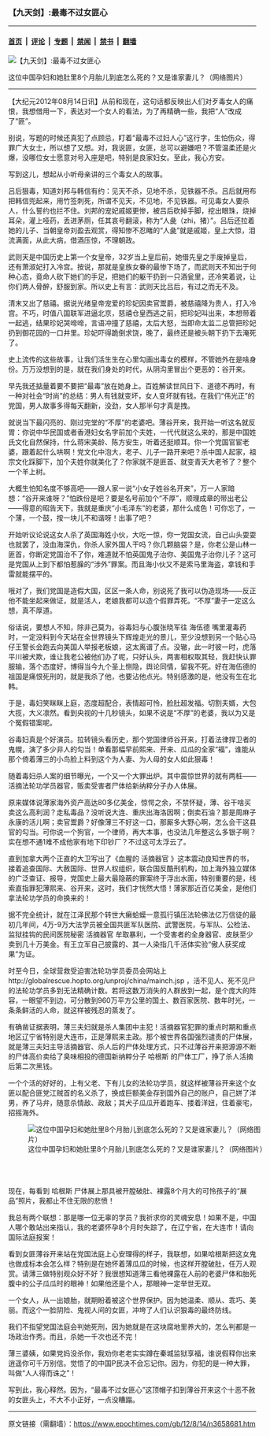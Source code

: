 ### 【九天剑】:最毒不过女匪心

---

#### [首页](../../../..?n3658681) &nbsp;|&nbsp; [评论](../../../../../epoch-comment?n3658681) &nbsp;|&nbsp; [专题](../../../../../epoch-special?n3658681) &nbsp;|&nbsp; [禁闻](../../../../../epoch-news?n3658681) &nbsp;|&nbsp; [禁书](../../../../../books?n3658681) &nbsp;|&nbsp; [翻墙](https://github.com/gfw-breaker/nogfw/blob/master/README.md?n3658681)


<div><img alt="【九天剑】:最毒不过女匪心" class="attachment-djy_600_400 size-djy_600_400 wp-post-image" src="https://i.epochtimes.com/assets/uploads/2012/08/1208132004382498-493x400.jpg"/>
<div class="caption">
 <p>
  这位中国孕妇和她肚里8个月胎儿到底怎么死的？又是谁家妻儿？（网络图片）
 </p>
</div></div><hr/><div class="post_content" id="artbody" itemprop="articleBody">
 <!-- article content begin -->
 <p>
  【大纪元2012年08月14日讯】从前和现在，这句话都反映出人们对歹毒女人的痛恨，我想借用一下，表达对一个女人的看法，为了再精确一些，我把“人”改成了“匪”。
 </p>
 <p>
  别说，写题的时候还真犯了点顾忌，盯着“最毒不过妇人心”这行字，生怕伤众，得罪广大女士，所以想了又想。对，我说匪，女匪，总可以避嫌吧？不管温柔还是火爆，没哪位女士愿意对号入座是吧，特别是良家妇女。至此，我心方安。
 </p>
 <p>
  写到这儿，想起从小听母亲讲的三个毒女人的故事。
 </p>
 <p>
  吕后狠毒，知道刘邦与韩信有约：见天不杀，见地不杀，见铁器不杀。吕后就用布把韩信兜起来，用竹签刺死，所谓不见天，不见地，不见铁器。可见毒女人要杀人，什么誓约也拦不住。刘邦的宠妃戚姬更惨，被吕后砍掉手脚，挖出眼珠，烧掉耳朵，灌上哑药，丢进茅厕，任其哀号翻滚，称为“人彘（zhi，猪）”。吕后还拉着她的儿子、当朝皇帝刘盈去观赏，得知惨不忍睹的“人彘”就是戚姬，皇上大惊，泪流满面，从此大病，借酒压惊，不理朝政。
 </p>
 <p>
  武则天是中国历史上第一个女皇帝，32岁当上皇后前，她借先皇之手废掉皇后，还有萧淑妃打入冷宫。按说，那就是皇族女眷的最惨下场了，而武则天不知出于何种心态，竟命人砍下她们的手足，把她们的躯干扔到一只酒瓮里，还冷笑着说，让你们两人骨醉，舒服到家。所以史上有言：武则天比吕后，有过之而无不及。
 </p>
 <p>
  清末又出了慈禧。据说光绪皇帝宠爱的珍妃因卖官鬻爵，被慈禧降为贵人，打入冷宫。不巧，时值八国联军进逼北京，慈禧仓皇西逃之前，把珍妃叫出来，本想带着一起逃，结果珍妃哭啼啼，言语冲撞了慈禧，太后大怒，当即命太监二总管把珍妃扔到御花园的一口井里。珍妃吓得跪倒求饶，晚了，最终还是被头朝下扔下去淹死了。
 </p>
 <p>
  史上流传的这些故事，让我们活生生在心里勾画出毒女的模样，不管她外在是啥身份。万万没想到的是，就在我们身处的时代，从阴沟里冒出个更恶的：谷开来。
 </p>
 <p>
  早先我还掂量着要不要把“最毒”放在她身上。百姓解读世风日下、道德不再时，有一种对社会“时尚”的总结：男人有钱就变坏，女人变坏就有钱。在我们“伟光正”的党国，男人故事多得每天翻新，没劲，女人那半句才真是拽。
 </p>
 <p>
  就说当下最闪亮的、刚过完堂的“不厚”的老婆吧。薄谷开来，我开始一听这名就反胃：你说中华民国或者香港妇女名字前加个夫姓，一代代就这么来的，那是中国姓氏文化自然保持，什么蒋宋美龄、陈方安生，听着还挺顺耳。你一个党国官宦老婆，跟着起什么哄啊！党文化中泡大，老子、儿子一路开来吧？杀中国人起家，祖宗文化踩脚下，加个夫姓你就美化了？你家就不是匪首、就变青天大老爷了？整个一个羊上树。
 </p>
 <p>
  大概生怕知名度不够高吧——跟人家一说“小女子姓谷名开来”，万一人家暗想：“谷开来谁呀？”怕跌份是吧？要是名号前加个“不厚”，顺理成章的带出老公——得意的昭告天下，我就是重庆“小毛泽东”的老婆，那什么成色！可你忘了，一个薄，一个鼓，按一块儿不和谐呀！出事了吧？
 </p>
 <p>
  开始听议论说这女人杀了英国海姓小伙，大吃一惊，你一党国女流，自己山头耍耍也就罢了，没血海深仇，你杀人家外国人干吗？你几颗脑袋？是，你老公是山林一匪首，你断定党国治不了你，难道就不怕英国鬼子治你、美国鬼子治你儿子？这可是党国从上到下都怕惹臊的“涉外”罪案。而且海小伙又不是索马里海盗，拿钱和手雷就能摆平的。
 </p>
 <p>
  哦对了，我们党国是造假大国，区区一条人命，别说死了我可以伪造现场——反正他不能坐起来做证，就是活人，老娘我都可以造个假罪弄死。“不厚”妻子一定这么想，真不厚道。
 </p>
 <p>
  俗话说，要想人不知，除非己莫为。谷毒妇与心腹张晓军往
  <ok href="https://www.epochtimes.com/gb/tag/%E6%B5%B7%E4%BC%8D%E5%BE%B7.html">
   海伍德
  </ok>
  嘴里灌毒药时，一定没料到今天站在全世界镜头下辉煌走光的景儿，至少没想到另一个贴心马仔王警长会跑去向美国人举报老板娘，这太离谱了点。没辙，此一时彼一时，虎落平川被犬欺，谁让我老公被他们办了呢，只好认头，两害相权取其轻，我赶快认罪服输，落个态度好，博得当今九个圣上恻隐，舆论同情，留我不死。好在海伍德的祖国是痛恨死刑的，就是我杀了他，也要沾他点光。特别感激的是，他没有生在北韩。
 </p>
 <p>
  于是，毒妇笑眯眯上庭，态度超配合，表情超可怜，脸肚超发福。切割夫婿，大包大揽，大义凛然。看到央视的十几秒镜头，如果不说是“不厚”的老婆，我以为又是个冤假错案呢。
 </p>
 <p>
  谷毒妇真是个好演员。拉转镜头看历史，那个党国律师谷开来，打着法律捍卫者的鬼幌，演了多少非人的勾当！单看那幅早前熙来、开来、瓜瓜的全家“福”，谁能从那个倚着薄三的小鸟脸上料到这个为人妻、为人母的女人如此狠毒！
 </p>
 <p>
  随着毒妇杀人案的细节曝光，一个又一个大罪出炉。其中震惊世界的就有两桩——活摘法轮功学员器官，贩卖受害者尸体给新纳粹分子办人体展。
 </p>
 <p>
  原来媒体说薄家海外资产高达80多亿美金，惊愕之余，不禁怀疑，薄、谷干啥买卖这么高利润？走私毒品？没听说大连、重庆出海洛因啊；倒卖石油？那是周麻子永康的活儿啊；卖官鬻爵？好像薄三不好这一口，那厮多大野心啊，怎么会干这县官的勾当。可你说一个狗官，一个律师，再大本事，也没法几年整这么多银子啊？实在想不通1难不成他家有地下印钞厂？不过这可太浮云了。
 </p>
 <p>
  直到加拿大两个正直的大卫写出了《血腥的
  <ok href="https://www.epochtimes.com/gb/tag/%E6%B4%BB%E6%91%98%E5%99%A8%E5%AE%98.html">
   活摘器官
  </ok>
  》这本震动良知世界的书，接着追查国际、大赦国际、世界人权组织，联合国反酷刑机构，加上海外独立媒体的广泛查证、报导，党国史上最大最隐蔽的罪案终于浮出水面，特别重要的是，线索直指罪犯薄熙来、谷开来，这时，我们才恍然大悟！薄家那近百亿美金，是他们拿法轮功学员的命换来的！
 </p>
 <p>
  据不完全统计，就在江泽民那个转世大癞蛤蟆一意孤行镇压法轮佛法亿万信徒的最初几年间，4万-9万大法学员被全国共匪军队医院、武警医院，与军队、公检法、监狱挂钩的民间医院秘密
  <ok href="https://www.epochtimes.com/gb/tag/%E6%B4%BB%E6%91%98%E5%99%A8%E5%AE%98.html">
   活摘器官
  </ok>
  牟取暴利，一个受害者的全身器官、皮肤至少卖到几十万美金。有王立军自己披露的、其一人染指几千活体实验“傲人获奖成果”为证。
 </p>
 <p>
  时至今日，全球营救受迫害法轮功学员委员会网站上http://globalrescue.hopto.org/unproj/china/mainch.jsp ，活不见人、死不见尸的法轮功学员多到无法精确计数。若将这数万消失的人群放到一起，是个庞大的阵容，一眼望不到边，可分散到960万平方公里的国土、数百家医院、数年时光，一条条鲜活的人命，就这样被残忍的蒸发了。
 </p>
 <p>
  有确凿证据表明，薄三夫妇就是杀人集团中主犯！活摘器官犯罪的重点时期和重点地区辽宁省特别是大连市，正是薄熙来主政。那个被世界各国强烈谴责的尸体展，就是薄三夫妇主导活摘器官、杀人后的尸体处理方式，只不过薄谷开来把源源不断的尸体高价卖给了臭味相投的德国新纳粹分子
  <ok href="https://www.epochtimes.com/gb/tag/%E5%93%88%E6%A0%B9%E6%96%AF.html">
   哈根斯
  </ok>
  的尸体工厂，挣了杀人活摘后第二次黑钱。
 </p>
 <p>
  一个个活的好好的，上有父老、下有儿女的法轮功学员，就这样被薄谷开来这个女匪以配合匪党江贼首的名义杀了，换成巨额美金存到国外自己的账户，自己姘了洋男，养了马弁，随意杀情敌、政敌；其犬子瓜瓜开着跑车、搂着洋妞，住着豪宅，招摇海外。
  <br/>
  <figure aria-describedby="caption-attachment-6615957" class="wp-caption aligncenter" id="attachment_6615957" style="width: 493px">
   <ok href=" https://i.epochtimes.com/assets/uploads/2012/08/1208132004382498.jpg" rel="noreferrer noopener" target="_blank">
    <img alt="这位中国孕妇和她肚里8个月胎儿到底怎么死的？又是谁家妻儿？（网络图片）" class="size-large wp-image-6615957" src="https://i.epochtimes.com/assets/uploads/2012/08/1208132004382498.jpg" title="这位中国孕妇和她肚里8个月胎儿到底怎么死的？又是谁家妻儿？（网络图片）"/>
   </ok>
   <br/><figcaption class="wp-caption-text" id="caption-attachment-6615957">
    这位中国孕妇和她肚里8个月胎儿到底怎么死的？又是谁家妻儿？（网络图片）
   </figcaption><br/>
  </figure><br/>
  <br/>
  现在，每看到
  <ok href="https://www.epochtimes.com/gb/tag/%E5%93%88%E6%A0%B9%E6%96%AF.html">
   哈根斯
  </ok>
  尸体展上那具被开膛破肚、裸露8个月大的可怜孩子的“展品”照片，我都止不住无限的悲愤！
 </p>
 <p>
  我总有两个联想：那是哪一位无辜的学员？我祈求你的灵魂安息！如果不是，中国人哪个敢站出来指认，我的老婆怀孕8个月时失踪了，在辽宁省，在大连市！请向国际法庭报案！
 </p>
 <p>
  看到女匪薄谷开来站在党国法庭上心安理得的样子，我联想，如果哈根斯把这女鬼也做成标本会怎么样？特别是在她怀着薄瓜瓜的时候，也这样开膛破肚，任万人观赏。请薄三做特别观众好不好？我很想知道薄三看他裸露在人前的老婆尸体和胎死腹中的公子瓜瓜时的眼神！如果他还是个人，那眼神一定举世无双。
 </p>
 <p>
  一个女人，从一出娘胎，就期盼着被这个世界保护。因为她温柔、顺从、乖巧、美丽。而这个一脸阴险、鬼视人间的女匪，冲垮了人们认识狠毒的最终防线。
 </p>
 <p>
  我们不指望党国法庭会判她死刑，因为她就是在这块腐地里养大的，怎么判都是一场政治作秀。而且，杀她一千次也还不完！
 </p>
 <p>
  薄三婆姨，如果党妈没杀你，我劝你老老实实蹲在秦城监狱享福，谁说假释你出来逍遥你可千万别信。觉悟了的中国P民决不会忘记你。因为，你犯的是一种大罪，叫做“人人得而诛之”！
 </p>
 <p>
  写到此，我心释然。因为，“最毒不过女匪心”这顶帽子扣到薄谷开来这个十恶不赦的女匪头上，不大不小正好，一点没糟蹋。
 </p>
 <!-- article content end -->
 <div id="below_article_ad">
 </div>
</div>


---

原文链接（需翻墙）：https://www.epochtimes.com/gb/12/8/14/n3658681.htm